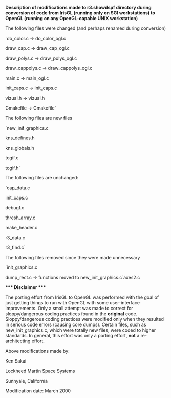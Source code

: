 
**Description of modifications made to r3.showdspf directory during conversion of code from
IrisGL (running only on SGI workstations) to OpenGL (running on any OpenGL-capable UNIX workstation)**

The following files were changed (and perhaps renamed during conversion)

`do_color.c -> do_color_ogl.c

draw_cap.c -> draw_cap_ogl.c

draw_polys.c -> draw_polys_ogl.c

draw_cappolys.c -> draw_cappolys_ogl.c

main.c -> main_ogl.c

init_caps.c -> init_caps.c

vizual.h -> vizual.h

Gmakefile -> Gmakefile`

The following files are new files

`new_init_graphics.c

kns_defines.h

kns_globals.h

togif.c

togif.h`

The following files are unchanged:

`cap_data.c

init_caps.c

debugf.c

thresh_array.c

make_header.c

r3_data.c

r3_find.c`

The following files removed since they were made unnecessary

`init_graphics.c

dump_rect.c -> functions moved to new_init_graphics.c`axes2.c

**\*\*\* Disclaimer \*\*\***

The porting effort from IrisGL to OpenGL was performed with the goal of just getting things to run with
OpenGL with some user-interface improvements. Only a small attempt was made to correct for sloppy/dangerous coding
practices found in the **original** code. Sloppy/dangerous coding practices were modified only when they resulted
in serious code errors (causing core dumps). Certain files, such as new\_init\_graphics.c, which were totally new
files, were coded to higher standards. In general, this effort was only a porting effort, **not** a re-architecting
effort.

Above modifications made by:

Ken Sakai

Lockheed Martin Space Systems

Sunnyale, California

Modification date: March 2000

